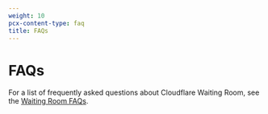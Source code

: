 ```yaml
---
weight: 10
pcx-content-type: faq
title: FAQs
---
```


# FAQs

For a list of frequently asked questions about Cloudflare Waiting Room, see the [Waiting Room FAQs](https://support.cloudflare.com/hc/articles/360061431012).